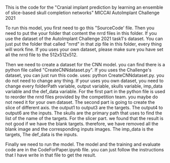 This is the code for the "Cranial implant prediction by learning an ensemble of slice-based skull completion networks"
MICCAI AutoImplant Challenge 2021

To run this model, you first need to go this "SourceCode' file.
Then you need to put the your folder that content the nrrd files in this folder.
If you use the dataset of the AutoImplant Challenge 2021 task1's dataset.
You can just put the folder that called "nrrd" in that zip file in this folder, every thing will work fine.
If you uses your own dataset, please make sure you have set all the nrrd file to the 512x512x512.

Then we need to create a dataset for the CNN model.
you can find there is a python file called "CreateCNNdataset.py".
If you uses the Challenge's dataset, you can just run this code. uses:
python CreateCNNdataset.py.
you do not need to change any thing.
If your uses you own dataset,
you need to change every folderPath variable, output variable, skulls variable, imp_data variable and the def_data variable.
For the first part in the python file is used to reorder the nrrd files provided by the competition team.
you maybe do not need it for your own dataset.
The second part is going to create the slice of different axis.
the output1 to output3 are the targets.
The output4 to output6 are the inputs.
The skulls are the primary path that uses to find the list of the name of the targets.
For the slicer part. we found that the result is not good if we have the blank targets.
therefore, we have removed all the blank image and the corresponding inputs images.
The imp_data is the targets,
The def_data is the inputs.

Finally we need to run the model.
The model and the training and evaluate code are in the CodeForPaper.ipynb file.
you can just follow the instructions that I have write in that file to get the result.  
